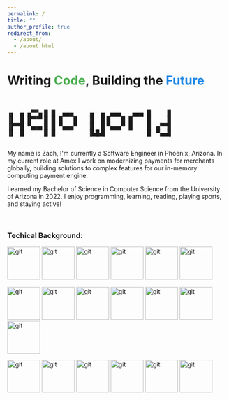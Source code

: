 ```yaml
---
permalink: /
title: ""
author_profile: true
redirect_from: 
  - /about/
  - /about.html
---
```

<style>
pre {
    line-height: 110%
}
</style>

<head>
  <!-- Google tag (gtag.js) -->
  <script async src="https://www.googletagmanager.com/gtag/js?id=G-W0VWTM07VE"></script>
  <script>
    window.dataLayer = window.dataLayer || [];
    function gtag(){dataLayer.push(arguments);}
    gtag('js', new Date());
  
    gtag('config', 'G-W0VWTM07VE');
  </script>
</head>

<title>Zachary Florez</title>

<h1>Writing <span style="color: #4CAF50;">Code</span>, Building the <span style="color: #1E88E5;">Future</span></h1>

<pre>


▗▖ ▗▖▗▞▀▚▖█ █  ▄▄▄    ▗▖ ▗▖ ▄▄▄   ▄▄▄ █    ▐▌
▐▌ ▐▌▐▛▀▀▘█ █ █   █   ▐▌ ▐▌█   █ █    █    ▐▌
▐▛▀▜▌▝▚▄▄▖█ █ ▀▄▄▄▀   ▐▌ ▐▌▀▄▄▄▀ █    █ ▗▞▀▜▌
▐▌ ▐▌     █ █         ▐▙█▟▌           █ ▝▚▄▟▌
                                              
</pre>
                                                     
My name is Zach, I'm currently a Software Engineer in Phoenix, Arizona. In my current role at Amex I work on modernizing payments for merchants globally, building solutions to complex features for our in-memory computing payment engine.


I earned my Bachelor of Science in Computer Science from the University of Arizona in 2022. I enjoy programming, learning, reading, playing sports, and staying active!

<br>


<h3>Techical Background:</h3>

<img title="git" alt="git" width="75" src="https://raw.githubusercontent.com/marwin1991/profile-technology-icons/refs/heads/main/icons/java.png"> <img title="git" alt="git" width="75" src="https://raw.githubusercontent.com/marwin1991/profile-technology-icons/refs/heads/main/icons/python.png"> <img title="git" alt="git" width="75" src="https://raw.githubusercontent.com/marwin1991/profile-technology-icons/refs/heads/main/icons/javascript.png"> <img title="git" alt="git" width="75" src="https://raw.githubusercontent.com/marwin1991/profile-technology-icons/refs/heads/main/icons/spring.png"> <img title="git" alt="git" width="75" src="https://raw.githubusercontent.com/marwin1991/profile-technology-icons/refs/heads/main/icons/django.png"> <img title="git" alt="git" width="75" src="https://raw.githubusercontent.com/marwin1991/profile-technology-icons/refs/heads/main/icons/react.png">


<img title="git" alt="git" width="75" src="https://raw.githubusercontent.com/marwin1991/profile-technology-icons/refs/heads/main/icons/maven.png"> <img title="git" alt="git" width="75" src="https://raw.githubusercontent.com/marwin1991/profile-technology-icons/refs/heads/main/icons/apache_camel.png"> <img title="git" alt="git" width="75" src="https://raw.githubusercontent.com/marwin1991/profile-technology-icons/refs/heads/main/icons/apache_spark.png"> <img title="git" alt="git" width="75" src="https://raw.githubusercontent.com/marwin1991/profile-technology-icons/refs/heads/main/icons/kafka.png"> <img title="git" alt="git" width="75" src="https://raw.githubusercontent.com/marwin1991/profile-technology-icons/refs/heads/main/icons/spring_boot.png"> <img title="git" alt="git" width="75" src="https://raw.githubusercontent.com/marwin1991/profile-technology-icons/refs/heads/main/icons/cassandra.png"> <img title="git" alt="git" width="75" src="https://raw.githubusercontent.com/marwin1991/profile-technology-icons/refs/heads/main/icons/postgresql.png">

<img title="git" alt="git" width="75" src="https://raw.githubusercontent.com/marwin1991/profile-technology-icons/refs/heads/main/icons/docker.png"> <img title="git" alt="git" width="75" src="https://raw.githubusercontent.com/marwin1991/profile-technology-icons/refs/heads/main/icons/jenkins.png"> <img title="git" alt="git" width="75" src="https://raw.githubusercontent.com/marwin1991/profile-technology-icons/refs/heads/main/icons/postman.png"> <img title="git" alt="git" width="75" src="https://raw.githubusercontent.com/marwin1991/profile-technology-icons/refs/heads/main/icons/git.png">  <img title="git" alt="git" width="75" src="https://raw.githubusercontent.com/marwin1991/profile-technology-icons/refs/heads/main/icons/github.png"> <img title="git" alt="git" width="75" src="https://raw.githubusercontent.com/marwin1991/profile-technology-icons/refs/heads/main/icons/gitlab.png">
